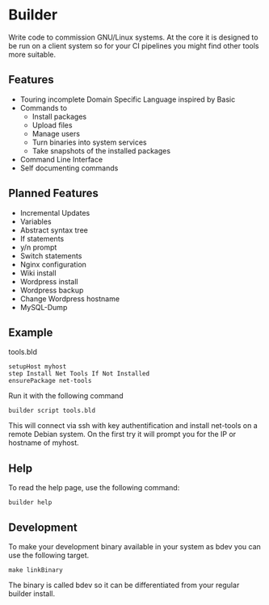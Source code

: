# Builder
Write code to commission GNU/Linux systems. 
At the core it is designed to be run on a client system so for your CI pipelines you might
find other tools more suitable.

## Features
- Touring incomplete Domain Specific Language inspired by Basic
- Commands to 
  - Install packages
  - Upload files
  - Manage users
  - Turn binaries into system services
  - Take snapshots of the installed packages
- Command Line Interface
- Self documenting commands

## Planned Features
- Incremental Updates
- Variables
- Abstract syntax tree
- If statements
- y/n prompt
- Switch statements
- Nginx configuration
- Wiki install
- Wordpress install
- Wordpress backup
- Change Wordpress hostname
- MySQL-Dump

## Example
tools.bld
```
setupHost myhost
step Install Net Tools If Not Installed
ensurePackage net-tools
```

Run it with the following command
```
builder script tools.bld
```

This will connect via ssh with key authentification and install net-tools on a remote Debian system.
On the first try it will prompt you for the IP or hostname of myhost.
## Help
To read the help page, use the following command:
```
builder help
```

## Development
To make your development binary available in your system as bdev you can use the following target.
```
make linkBinary
```
The binary is called bdev so it can be differentiated from your regular builder install.

